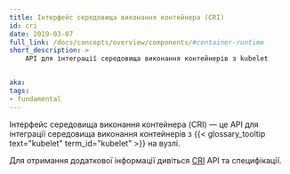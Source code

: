 ```yaml
---
title: Інтерфейс середовища виконання контейнера (CRI)
id: cri
date: 2019-03-07
full_link: /docs/concepts/overview/components/#container-runtime
short_description: >
    API для інтеграції середовища виконання контейнерів з kubelet


aka:
tags:
- fundamental
---
```


Інтерфейс середовища виконання контейнера (CRI) — це API для інтеграції середовища виконання контейнерів з {{< glossary_tooltip text="kubelet" term_id="kubelet" >}} на вузлі.

<!--more-->

Для отримання додаткової інформації дивіться [CRI](https://github.com/kubernetes/community/blob/master/contributors/devel/sig-node/container-runtime-interface.md) API та специфікації.
